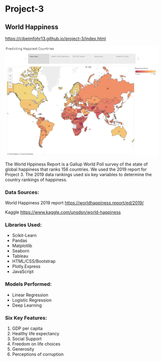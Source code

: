 # Project-3 
## World Happiness
https://cjbeimfohr13.github.io/project-3/index.html

![happiness_map.png](Images/happiness_map.png)

The World Hppiness Report is a Gallup World Poll survey of the state of global happiness that ranks 156 countries.
We used the 2019 report for Project 3. The 2019 data rankings used six key variables to determine the country rankings
of happiness.

### Data Sources:
World Happiness 2019 report
https://worldhappiness.report/ed/2019/

Kaggle
https://www.kaggle.com/unsdsn/world-happiness


### Libraries Used:
- Scikit-Learn
- Pandas
- Matplotlib
- Seaborn
- Tableau
- HTML/CSS/Bootstrap
- Plotly.Express
- JavaScript

### Models Performed:
- Linear Regression
- Logistic Regression
- Deep Learning

### Six Key Features:
1. GDP per capita
2. Healthy life expectancy
3. Social Support
4. Freedom on life choices
5. Generosity
6. Perceptions of corruption
